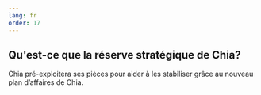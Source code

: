 ```yaml
---
lang: fr
order: 17
---
```


Qu'est-ce que la réserve stratégique de Chia?
-----------------------

Chia pré-exploitera ses pièces pour aider à les stabiliser grâce au nouveau plan d’affaires de Chia.
